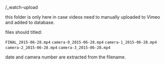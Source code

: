 /_watch-upload

this folder is only here in case videos need to manually uploaded to Vimeo and added to database.

files should titled:

`FINAL_2015-06-28.mp4`
`camera-0_2015-06-28.mp4`
`camera-1_2015-06-28.mp4`
`camera-2_2015-06-28.mp4`
`camera-3_2015-06-28.mp4`

date and camera number are extracted from the filename.